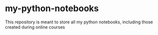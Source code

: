 # my-python-notebooks
This repository is meant to store all my python notebooks, including those created during online courses
